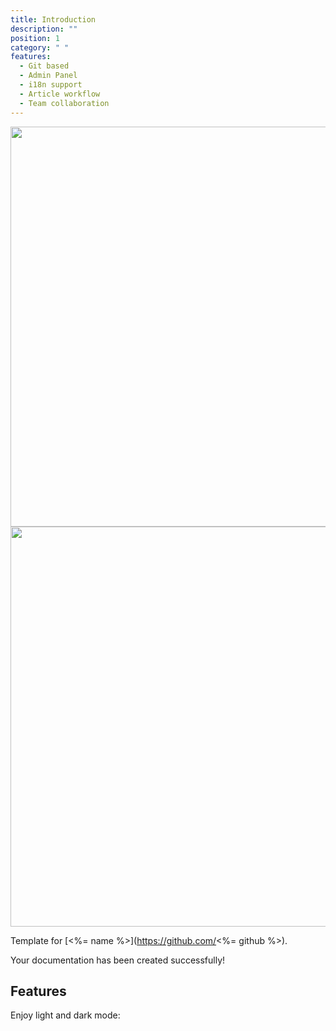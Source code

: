 ```yaml
---
title: Introduction
description: ""
position: 1
category: " "
features:
  - Git based
  - Admin Panel
  - i18n support
  - Article workflow
  - Team collaboration
---
```


<img src="/images/logo-light.png" class="light-img" width="1280" height="640" alt=""/>
<img src="/images/logo-dark.png" class="dark-img" width="1280" height="640" alt=""/>

Template for [<%= name %>](https://github.com/<%= github %>).

<alert type="success">

Your documentation has been created successfully!

</alert>

## Features

<list :items="features"></list>

<p class="flex items-center">Enjoy light and dark mode:&nbsp;<app-color-switcher class="inline-flex ml-2"></app-color-switcher></p>
